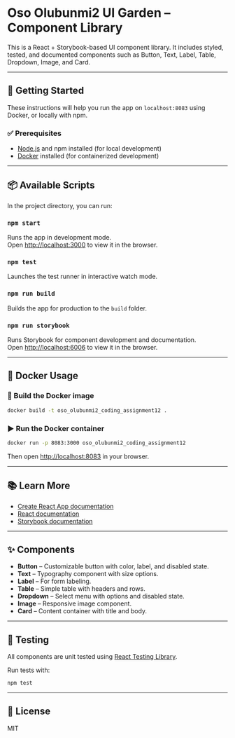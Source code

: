 # Oso Olubunmi2 UI Garden – Component Library

This is a React + Storybook-based UI component library. It includes styled, tested, and documented components such as Button, Text, Label, Table, Dropdown, Image, and Card.

---

## 🚀 Getting Started

These instructions will help you run the app on `localhost:8083` using Docker, or locally with npm.

### ✅ Prerequisites

- [Node.js](https://nodejs.org/) and npm installed (for local development)
- [Docker](https://www.docker.com/) installed (for containerized development)

---

## 📦 Available Scripts

In the project directory, you can run:

### `npm start`

Runs the app in development mode.  
Open [http://localhost:3000](http://localhost:3000) to view it in the browser.

### `npm test`

Launches the test runner in interactive watch mode.

### `npm run build`

Builds the app for production to the `build` folder.

### `npm run storybook`

Runs Storybook for component development and documentation.  
Open [http://localhost:6006](http://localhost:6006) to view it in the browser.

---

## 🐳 Docker Usage

### 🔧 Build the Docker image

```bash
docker build -t oso_olubunmi2_coding_assignment12 .
```

### ▶️ Run the Docker container

```bash
docker run -p 8083:3000 oso_olubunmi2_coding_assignment12
```

Then open [http://localhost:8083](http://localhost:8083) in your browser.

---

## 📚 Learn More

- [Create React App documentation](https://facebook.github.io/create-react-app/docs/getting-started)
- [React documentation](https://reactjs.org/)
- [Storybook documentation](https://storybook.js.org/docs/react/get-started/introduction)

---

## ✨ Components

- **Button** – Customizable button with color, label, and disabled state.
- **Text** – Typography component with size options.
- **Label** – For form labeling.
- **Table** – Simple table with headers and rows.
- **Dropdown** – Select menu with options and disabled state.
- **Image** – Responsive image component.
- **Card** – Content container with title and body.

---

## 🧪 Testing

All components are unit tested using [React Testing Library](https://testing-library.com/docs/react-testing-library/intro/).

Run tests with:

```bash
npm test
```

---

## 📝 License

MIT